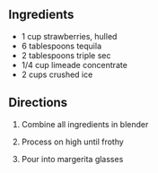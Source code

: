 <div id="wikitext">

<span id="ingredients"></span>

Ingredients
-----------

-   1 cup strawberries, hulled
-   6 tablespoons tequila
-   2 tablespoons triple sec
-   1/4 cup limeade concentrate
-   2 cups crushed ice

<span id="directions"></span>

Directions
----------

1.  Combine all ingredients in blender
    <div class="vspace">

    </div>

2.  Process on high until frothy
    <div class="vspace">

    </div>

3.  Pour into margerita glasses

<div class="vspace">

</div>

<div style="display: none;">

Summary:A sweeter version of the classic drink Parent:(Recipes.)Drinks
<span
class="wikiword">[IncludeMe](http://wiki.tamouse.org?n=Recipes.IncludeMe?action=edit)[?](http://wiki.tamouse.org?n=Recipes.IncludeMe?action=edit)</span>:[[Recipes.Drinks]
Categories:[Drink](http://wiki.tamouse.org?n=Category.Drink) Tags:
drinks, strawberries, margerita

</div>

</div>
